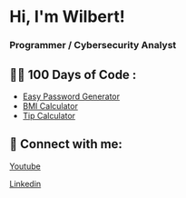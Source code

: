 <h1> Hi, I'm Wilbert! 
<h3> Programmer / Cybersecurity Analyst

<h2>👨‍💻 100 Days of Code :</h2>

  - [Easy Password Generator](https://github.com/Wilbert-CyberSec/100-Days-of-Code.git)
  - [BMI Calculator](https://github.com/Wilbert-Belgica/BMI-Calculator.git)
  - [Tip Calculator]()

<h2> 🤳 Connect with me:</h2>

[Youtube](https://www.youtube.com/@BossWilbert)

[Linkedin](https://linkedin.com/in/wilbertbelgica)
